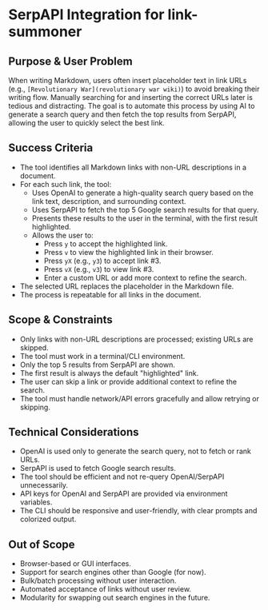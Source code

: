 # SerpAPI Integration for link-summoner

## Purpose & User Problem

When writing Markdown, users often insert placeholder text in link URLs (e.g., `[Revolutionary War](revolutionary war wiki)`) to avoid breaking their writing flow. Manually searching for and inserting the correct URLs later is tedious and distracting. The goal is to automate this process by using AI to generate a search query and then fetch the top results from SerpAPI, allowing the user to quickly select the best link.

## Success Criteria

- The tool identifies all Markdown links with non-URL descriptions in a document.
- For each such link, the tool:
  - Uses OpenAI to generate a high-quality search query based on the link text, description, and surrounding context.
  - Uses SerpAPI to fetch the top 5 Google search results for that query.
  - Presents these results to the user in the terminal, with the first result highlighted.
  - Allows the user to:
    - Press `y` to accept the highlighted link.
    - Press `v` to view the highlighted link in their browser.
    - Press `yX` (e.g., `y3`) to accept link #3.
    - Press `vX` (e.g., `v3`) to view link #3.
    - Enter a custom URL or add more context to refine the search.
- The selected URL replaces the placeholder in the Markdown file.
- The process is repeatable for all links in the document.

## Scope & Constraints

- Only links with non-URL descriptions are processed; existing URLs are skipped.
- The tool must work in a terminal/CLI environment.
- Only the top 5 results from SerpAPI are shown.
- The first result is always the default "highlighted" link.
- The user can skip a link or provide additional context to refine the search.
- The tool must handle network/API errors gracefully and allow retrying or skipping.

## Technical Considerations

- OpenAI is used only to generate the search query, not to fetch or rank URLs.
- SerpAPI is used to fetch Google search results.
- The tool should be efficient and not re-query OpenAI/SerpAPI unnecessarily.
- API keys for OpenAI and SerpAPI are provided via environment variables.
- The CLI should be responsive and user-friendly, with clear prompts and colorized output.

## Out of Scope

- Browser-based or GUI interfaces.
- Support for search engines other than Google (for now).
- Bulk/batch processing without user interaction.
- Automated acceptance of links without user review.
- Modularity for swapping out search engines in the future. 